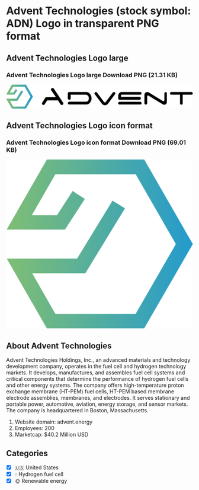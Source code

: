 # Advent Technologies (stock symbol: ADN) Logo in transparent PNG format

## Advent Technologies Logo large

### Advent Technologies Logo large Download PNG (21.31 KB)

![Advent Technologies Logo large Download PNG (21.31 KB)](/img/orig/ADN_BIG-d7ff78cb.png)

## Advent Technologies Logo icon format

### Advent Technologies Logo icon format Download PNG (69.01 KB)

![Advent Technologies Logo icon format Download PNG (69.01 KB)](/img/orig/ADN-3f66a3f0.png)

## About Advent Technologies

Advent Technologies Holdings, Inc., an advanced materials and technology development company, operates in the fuel cell and hydrogen technology markets. It develops, manufactures, and assembles fuel cell systems and critical components that determine the performance of hydrogen fuel cells and other energy systems. The company offers high-temperature proton exchange membrane (HT-PEM) fuel cells, HT-PEM based membrane electrode assemblies, membranes, and electrodes. It serves stationary and portable power, automotive, aviation, energy storage, and sensor markets. The company is headquartered in Boston, Massachusetts.

1. Website domain: advent.energy
2. Employees: 200
3. Marketcap: $40.2 Million USD


## Categories
- [x] 🇺🇸 United States
- [x] 💧 Hydrogen fuel cell
- [x] 🌞 Renewable energy
